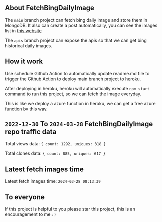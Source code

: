 ## About FetchBingDailyImage

The `main` branch project can fetch bing daily image and store them in MongoDB.
It also can create a post automatically, you can see the images list in [this website](https://oursalbum.netlify.app)

The `apis` branch project can expose the apis so that we can get bing historical daily images.

## How it work

Use schedule Github Action to automatically update readme.md file to trigger the Github Action to deploy main branch project to heroku.

After deploying in heroku, heroku will automatically execute `npm start` command to run this project, so we can fetch the image everyday.

This is like we deploy a azure function in heroku, we can get a free azure function by this way.

## `2022-12-30` To `2024-03-28` FetchBingDailyImage repo traffic data

Total views data: `{ count: 1292, uniques: 318 }`

Total clones data: `{ count: 885, uniques: 617 }`

## Latest fetch images time

Latest fetch images time: `2024-03-28 08:13:39`

## To everyone

If this project is helpful to you please star this project, this is an encouragement to me `:)`




